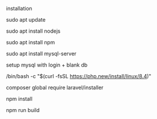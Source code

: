 installation

sudo apt update

sudo apt install nodejs

sudo apt install npm

sudo apt install mysql-server

setup mysql with login + blank db

/bin/bash -c "$(curl -fsSL https://php.new/install/linux/8.4)"

composer global require laravel/installer

npm install

npm run build

